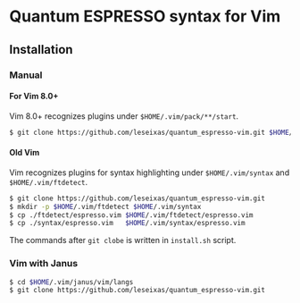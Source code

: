 # Quantum ESPRESSO syntax for Vim

## Installation

### Manual

#### For Vim 8.0+

Vim 8.0+ recognizes plugins under `$HOME/.vim/pack/**/start`.

```sh
$ git clone https://github.com/leseixas/quantum_espresso-vim.git $HOME/.vim/pack/**/start
```

#### Old Vim

Vim recognizes plugins for syntax highlighting under `$HOME/.vim/syntax` and `$HOME/.vim/ftdetect`.

```sh
$ git clone https://github.com/leseixas/quantum_espresso-vim.git
$ mkdir -p $HOME/.vim/ftdetect $HOME/.vim/syntax
$ cp ./ftdetect/espresso.vim $HOME/.vim/ftdetect/espresso.vim
$ cp ./syntax/espresso.vim   $HOME/.vim/syntax/espresso.vim
```

The commands after `git clobe` is written in `install.sh` script.

### Vim with Janus

```sh
$ cd $HOME/.vim/janus/vim/langs
$ git clone https://github.com/leseixas/quantum_espresso-vim.git
```

